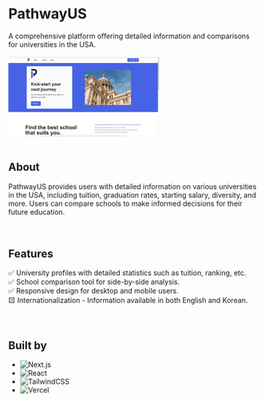 # PathwayUS

A comprehensive platform offering detailed information and comparisons for universities in the USA.
<br>
<br>
<img src="public/title.png" alt="Preview of Website" width="60%" />
<br>
<br>

## About

PathwayUS provides users with detailed information on various universities in the USA, including tuition, graduation rates, starting salary, diversity, and more. Users can compare schools to make informed decisions for their future education.
<br>
<br>
<br>

## Features

:white_check_mark: University profiles with detailed statistics such as tuition, ranking, etc.<br>
:white_check_mark: School comparison tool for side-by-side analysis.<br>
:white_check_mark: Responsive design for desktop and mobile users.<br>
:yellow_square: Internationalization - Information available in both English and Korean.<br>
<br>
<br>

## Built by

- ![Next.js](https://img.shields.io/badge/Next.js-000000?style=for-the-badge&logo=next.js&logoColor=white)
- ![React](https://img.shields.io/badge/React-61DAFB?style=for-the-badge&logo=react&logoColor=white)
- ![TailwindCSS](https://img.shields.io/badge/Tailwind_CSS-38B2AC?style=for-the-badge&logo=tailwind-css&logoColor=white)
- ![Vercel](https://img.shields.io/badge/Vercel-000000?style=for-the-badge&logo=vercel&logoColor=white)
  <br>
  <br>
  <br>
